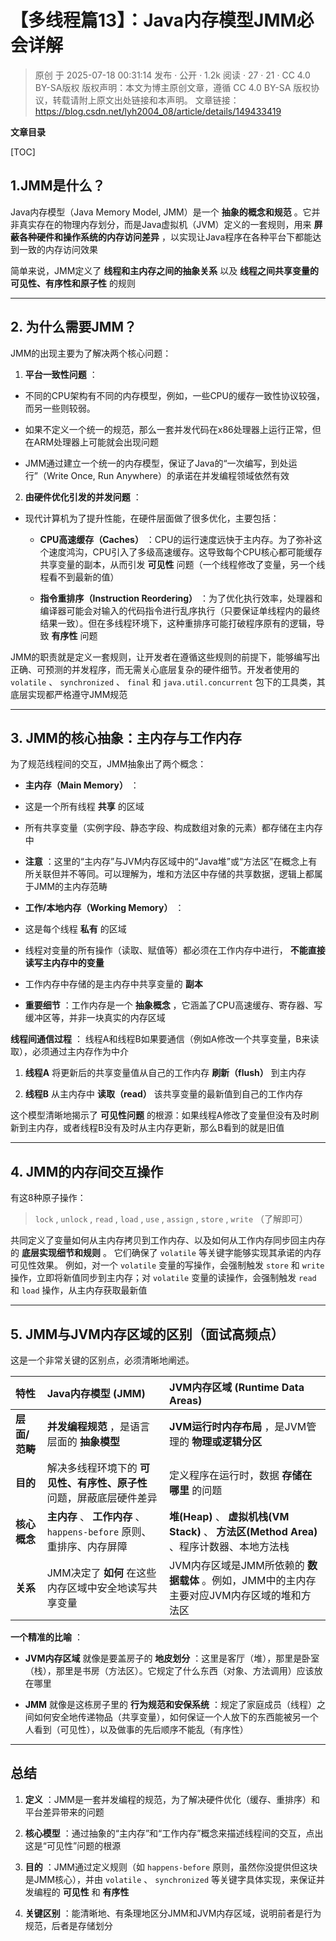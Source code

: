 # 【多线程篇13】：Java内存模型JMM必会详解

> 原创 于 2025-07-18 00:31:14 发布 · 公开 · 1.2k 阅读 · 27 · 21 · CC 4.0 BY-SA版权 版权声明：本文为博主原创文章，遵循 CC 4.0 BY-SA 版权协议，转载请附上原文出处链接和本声明。
> 文章链接：https://blog.csdn.net/lyh2004_08/article/details/149433419

**文章目录**

[TOC]



## 1.JMM是什么？

Java内存模型（Java Memory Model, JMM）是一个 **抽象的概念和规范** 。它并非真实存在的物理内存划分，而是Java虚拟机（JVM）定义的一套规则，用来 **屏蔽各种硬件和操作系统的内存访问差异** ，以实现让Java程序在各种平台下都能达到一致的内存访问效果

简单来说，JMM定义了 **线程和主内存之间的抽象关系** 以及 **线程之间共享变量的可见性、有序性和原子性** 的规则

---

## 2. 为什么需要JMM？

JMM的出现主要为了解决两个核心问题：

1.  **平台一致性问题** ：

   - 不同的CPU架构有不同的内存模型，例如，一些CPU的缓存一致性协议较强，而另一些则较弱。

   - 如果不定义一个统一的规范，那么一套并发代码在x86处理器上运行正常，但在ARM处理器上可能就会出现问题

   - JMM通过建立一个统一的内存模型，保证了Java的“一次编写，到处运行”（Write Once, Run Anywhere）的承诺在并发编程领域依然有效

2.  **由硬件优化引发的并发问题** ：

   - 现代计算机为了提升性能，在硬件层面做了很多优化，主要包括：

     -  **CPU高速缓存（Caches）** ：CPU的运行速度远快于主内存。为了弥补这个速度鸿沟，CPU引入了多级高速缓存。这导致每个CPU核心都可能缓存共享变量的副本，从而引发 **可见性** 问题（一个线程修改了变量，另一个线程看不到最新的值）

     -  **指令重排序（Instruction Reordering）** ：为了优化执行效率，处理器和编译器可能会对输入的代码指令进行乱序执行（只要保证单线程内的最终结果一致）。但在多线程环境下，这种重排序可能打破程序原有的逻辑，导致 **有序性** 问题

JMM的职责就是定义一套规则，让开发者在遵循这些规则的前提下，能够编写出正确、可预测的并发程序，而无需关心底层复杂的硬件细节。开发者使用的 `volatile` 、 `synchronized` 、 `final` 和 `java.util.concurrent` 包下的工具类，其底层实现都严格遵守JMM规范

---

## 3. JMM的核心抽象：主内存与工作内存

为了规范线程间的交互，JMM抽象出了两个概念：

-  **主内存（Main Memory）** ：

  - 这是一个所有线程 **共享** 的区域

  - 所有共享变量（实例字段、静态字段、构成数组对象的元素）都存储在主内存中

  -  **注意** ：这里的“主内存”与JVM内存区域中的“Java堆”或“方法区”在概念上有所关联但并不等同。可以理解为，堆和方法区中存储的共享数据，逻辑上都属于JMM的主内存范畴

-  **工作/本地内存（Working Memory）** ：

  - 这是每个线程 **私有** 的区域

  - 线程对变量的所有操作（读取、赋值等）都必须在工作内存中进行， **不能直接读写主内存中的变量** 

  - 工作内存中存储的是主内存中共享变量的 **副本** 

  -  **重要细节** ：工作内存是一个 **抽象概念** ，它涵盖了CPU高速缓存、寄存器、写缓冲区等，并非一块真实的内存区域

**线程间通信过程** ：
线程A和线程B如果要通信（例如A修改一个共享变量，B来读取），必须通过主内存作为中介

1.  **线程A** 将更新后的共享变量值从自己的工作内存 **刷新（flush）** 到主内存

2.  **线程B** 从主内存中 **读取（read）** 该共享变量的最新值到自己的工作内存

这个模型清晰地揭示了 **可见性问题** 的根源：如果线程A修改了变量但没有及时刷新到主内存，或者线程B没有及时从主内存更新，那么B看到的就是旧值

---

## 4. JMM的内存间交互操作

有这8种原子操作：

>  `lock` , `unlock` , `read` , `load` , `use` , `assign` , `store` , `write` （了解即可）

共同定义了变量如何从主内存拷贝到工作内存、以及如何从工作内存同步回主内存的 **底层实现细节和规则** 。
它们确保了 `volatile` 等关键字能够实现其承诺的内存可见性效果。
例如，对一个 `volatile` 变量的写操作，会强制触发 `store` 和 `write` 操作，立即将新值同步到主内存；对 `volatile` 变量的读操作，会强制触发 `read` 和 `load` 操作，从主内存获取最新值

---

## 5. JMM与JVM内存区域的区别（面试高频点）

这是一个非常关键的区别点，必须清晰地阐述。

| 特性 | Java内存模型 (JMM) | JVM内存区域 (Runtime Data Areas) |
|:---|:---|:---|
|  **层面/范畴**  |  **并发编程规范** ，是语言层面的 **抽象模型**  |  **JVM运行时内存布局** ，是JVM管理的 **物理或逻辑分区**  |
|  **目的**  | 解决多线程环境下的 **可见性、有序性、原子性** 问题，屏蔽底层硬件差异 | 定义程序在运行时，数据 **存储在哪里** 的问题 |
|  **核心概念**  |  **主内存** 、 **工作内存** 、 `happens-before` 原则、重排序、内存屏障 |  **堆(Heap)** 、 **虚拟机栈(VM Stack)** 、 **方法区(Method Area)** 、程序计数器、本地方法栈 |
|  **关系**  | JMM决定了 **如何** 在这些内存区域中安全地读写共享变量 | JVM内存区域是JMM所依赖的 **数据载体** 。例如，JMM中的主内存主要对应JVM内存区域的堆和方法区 |


**一个精准的比喻** ：

-  **JVM内存区域** 就像是要盖房子的 **地皮划分** ：这里是客厅（堆），那里是卧室（栈），那里是书房（方法区）。它规定了什么东西（对象、方法调用）应该放在哪里

-  **JMM** 就像是这栋房子里的 **行为规范和安保系统** ：规定了家庭成员（线程）之间如何安全地传递物品（共享变量），如何保证一个人放下的东西能被另一个人看到（可见性），以及做事的先后顺序不能乱（有序性）

---

## 总结

1.  **定义** ：JMM是一套并发编程的规范，为了解决硬件优化（缓存、重排序）和平台差异带来的问题

2.  **核心模型** ：通过抽象的“主内存”和“工作内存”概念来描述线程间的交互，点出这是“可见性”问题的根源

3.  **目的** ：JMM通过定义规则（如 `happens-before` 原则，虽然你没提供但这块是JMM核心），并由 `volatile` 、 `synchronized` 等关键字具体实现，来保证并发编程的 **可见性** 和 **有序性** 

4.  **关键区别** ：能清晰地、有条理地区分JMM和JVM内存区域，说明前者是行为规范，后者是存储划分

